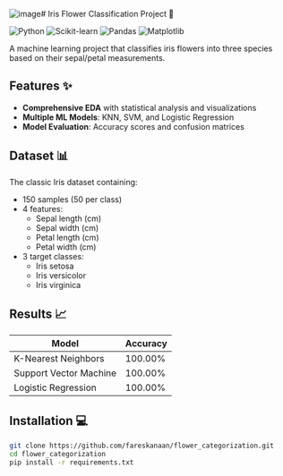 ![image](https://github.com/user-attachments/assets/819edb33-912f-450c-8859-2ead31275a4f)# Iris Flower Classification Project 🌸

![Python](https://img.shields.io/badge/Python-3.8%2B-blue)
![Scikit-learn](https://img.shields.io/badge/Scikit--learn-1.0%2B-orange)
![Pandas](https://img.shields.io/badge/Pandas-1.3%2B-green)
![Matplotlib](https://img.shields.io/badge/Matplotlib-3.5%2B-yellow)

A machine learning project that classifies iris flowers into three species based on their sepal/petal measurements.

## Features ✨
- **Comprehensive EDA** with statistical analysis and visualizations
- **Multiple ML Models**: KNN, SVM, and Logistic Regression
- **Model Evaluation**: Accuracy scores and confusion matrices

## Dataset 📊
The classic Iris dataset containing:
- 150 samples (50 per class)
- 4 features:
  - Sepal length (cm)
  - Sepal width (cm)
  - Petal length (cm)
  - Petal width (cm)
- 3 target classes:
  - Iris setosa
  - Iris versicolor
  - Iris virginica

## Results 📈
| Model                | Accuracy |
|----------------------|----------|
| K-Nearest Neighbors  | 100.00%   |
| Support Vector Machine | 100.00%   |
| Logistic Regression  | 100.00%   |


## Installation 💻
```bash
git clone https://github.com/fareskanaan/flower_categorization.git
cd flower_categorization
pip install -r requirements.txt
